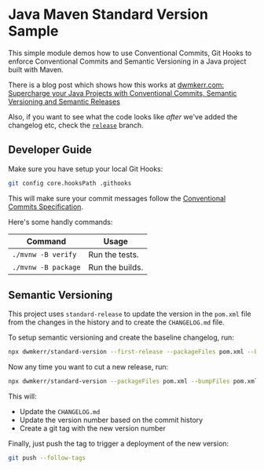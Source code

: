 # Java Maven Standard Version Sample

This simple module demos how to use Conventional Commits, Git Hooks to enforce Conventional Commits and Semantic Versioning in a Java project built with Maven.

There is a blog post which shows how this works at [dwmkerr.com: Supercharge your Java Projects with Conventional Commits, Semantic Versioning and Semantic Releases](https://dwmkerr.com/conventional-commits-and-semantic-versioning-for-java/)

Also, if you want to see what the code looks like _after_ we've added the changelog etc, check the [`release`](https://github.com/dwmkerr/java-maven-standard-version-sample/tree/release) branch.

## Developer Guide

Make sure you have setup your local Git Hooks:

```sh
git config core.hooksPath .githooks
```

This will make sure your commit messages follow the [Conventional Commits Specification](https://www.conventionalcommits.org/en/v1.0.0/).

Here's some handly commands:

| Command | Usage |
|---------|-------|
| `./mvnw -B verify` | Run the tests. |
| `./mvnw -B package` | Run the builds. |

## Semantic Versioning

This project uses `standard-release` to update the version in the `pom.xml` file from the changes in the history and to create the `CHANGELOG.md` file.

To setup semantic versioning and create the baseline changelog, run:

```sh
npx dwmkerr/standard-version --first-release --packageFiles pom.xml --bumpFiles pom.xml
```

Now any time you want to cut a new release, run:

```sh
npx dwmkerr/standard-version --packageFiles pom.xml --bumpFiles pom.xml
```

This will:

- Update the `CHANGELOG.md`
- Update the version number based on the commit history
- Create a git tag with the new version number

Finally, just push the tag to trigger a deployment of the new version:

```sh
git push --follow-tags
```
